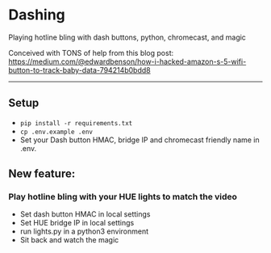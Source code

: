 # Dashing

Playing hotline bling with dash buttons, python, chromecast, and magic

Conceived with TONS of help from this blog post:
https://medium.com/@edwardbenson/how-i-hacked-amazon-s-5-wifi-button-to-track-baby-data-794214b0bdd8

----------

## Setup

- ``pip install -r requirements.txt``
- ``cp .env.example .env``
- Set your Dash button HMAC, bridge IP and chromecast friendly name in .env.

## New feature:
### Play hotline bling with your HUE lights to match the video
- Set dash button HMAC in local settings
- Set HUE bridge IP in local settings
- run lights.py in a python3 environment
- Sit back and watch the magic
